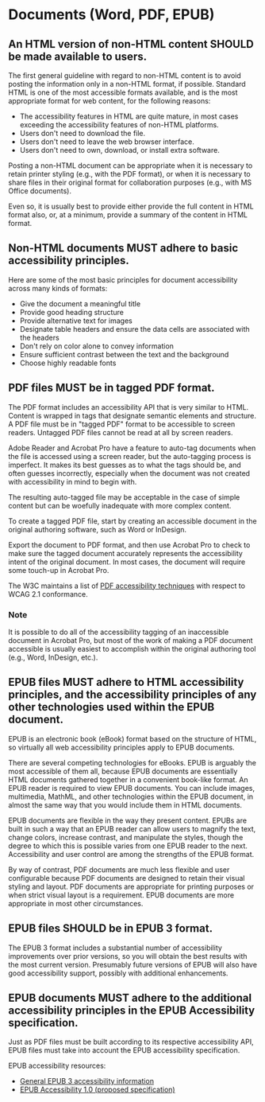 # Documents (Word, PDF, EPUB)

## An HTML version of non-HTML content SHOULD be made available to users.

The first general guideline with regard to non-HTML content is to avoid posting the information only in a non-HTML format, if possible. Standard HTML is one of the most accessible formats available, and is the most appropriate format for web content, for the following reasons:

- The accessibility features in HTML are quite mature, in most cases exceeding the accessibility features of non-HTML platforms.
- Users don't need to download the file.
- Users don't need to leave the web browser interface.
- Users don't need to own, download, or install extra software.

Posting a non-HTML document can be appropriate when it is necessary to retain printer styling (e.g., with the PDF format), or when it is necessary to share files in their original format for collaboration purposes (e.g., with MS Office documents).

Even so, it is usually best to provide either provide the full content in HTML format also, or, at a minimum, provide a summary of the content in HTML format.

## Non-HTML documents MUST adhere to basic accessibility principles.

Here are some of the most basic principles for document accessibility across many kinds of formats:

- Give the document a meaningful title
- Provide good heading structure
- Provide alternative text for images
- Designate table headers and ensure the data cells are associated with the headers
- Don't rely on color alone to convey information
- Ensure sufficient contrast between the text and the background
- Choose highly readable fonts


## PDF files MUST be in tagged PDF format.

The PDF format includes an accessibility API that is very similar to HTML. Content is wrapped in tags that designate semantic elements and structure. A PDF file must be in "tagged PDF" format to be accessible to screen readers. Untagged PDF files cannot be read at all by screen readers. 

Adobe Reader and Acrobat Pro have a feature to auto-tag documents when the file is accessed using a screen reader, but the auto-tagging process is imperfect. It makes its best guesses as to what the tags should be, and often guesses incorrectly, especially when the document was not created with accessibility in mind to begin with. 

The resulting auto-tagged file may be acceptable in the case of simple content but can be woefully inadequate with more complex content.

To create a tagged PDF file, start by creating an accessible document in the original authoring software, such as Word or InDesign. 

Export the document to PDF format, and then use Acrobat Pro to check to make sure the tagged document accurately represents the accessibility intent of the original document. In most cases, the document will require some touch-up in Acrobat Pro.

The W3C maintains a list of [PDF accessibility techniques](https://www.w3.org/WAI/WCAG21/Techniques/#pdf) with respect to WCAG 2.1 conformance.

### Note 

It is possible to do all of the accessibility tagging of an inaccessible document in Acrobat Pro, but most of the work of making a PDF document accessible is usually easiest to accomplish within the original authoring tool (e.g., Word, InDesign, etc.).

## EPUB files MUST adhere to HTML accessibility principles, and the accessibility principles of any other technologies used within the EPUB document.

EPUB is an electronic book (eBook) format based on the structure of HTML, so virtually all web accessibility principles apply to EPUB documents.

There are several competing technologies for eBooks. EPUB is arguably the most accessible of them all, because EPUB documents are essentially HTML documents gathered together in a convenient book-like format. An EPUB reader is required to view EPUB documents. You can include images, multimedia, MathML, and other technologies within the EPUB document, in almost the same way that you would include them in HTML documents.

EPUB documents are flexible in the way they present content. EPUBs are built in such a way that an EPUB reader can allow users to magnify the text, change colors, increase contrast, and manipulate the styles, though the degree to which this is possible varies from one EPUB reader to the next. Accessibility and user control are among the strengths of the EPUB format.

By way of contrast, PDF documents are much less flexible and user configurable because PDF documents are designed to retain their visual styling and layout. PDF documents are appropriate for printing purposes or when strict visual layout is a requirement. EPUB documents are more appropriate in most other circumstances.

## EPUB files SHOULD be in EPUB 3 format.
The EPUB 3 format includes a substantial number of accessibility improvements over prior versions, so you will obtain the best results with the most current version. Presumably future versions of EPUB will also have good accessibility support, possibly with additional enhancements.

## EPUB documents MUST adhere to the additional accessibility principles in the EPUB Accessibility specification.
Just as PDF files must be built according to its respective accessibility API, EPUB files must take into account the EPUB accessibility specification.

EPUB accessibility resources:

- [General EPUB 3 accessibility information](https://idpf.github.io/a11y-guidelines/)
- [EPUB Accessibility 1.0 (proposed specification)](http://www.idpf.org/epub/a11y/)
